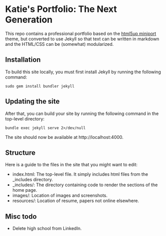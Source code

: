 # Katie's Portfolio: The Next Generation

This repo contains a professional portfolio based on the [html5up miniport](https://html5up.net/miniport) theme, but converted to use Jekyll so that text can be written in markdown and the HTML/CSS can be (somewhat) modularized.

## Installation

To build this site locally, you must first install Jekyll by running the following command:

```
sudo gem install bundler jekyll
```

## Updating the site

After that, you can build your site by running the following command in the top-level directory:

```
bundle exec jekyll serve 2>/dev/null
````

The site should now be available at http://localhost:4000.

## Structure

Here is a guide to the files in the site that you might want to edit:

 * index.html: The top-level file. It simply includes html files from the \_includes directory.
 * \_includes/: The directory containing code to render the sections of the home page.
 * images/: Location of images and screenshots.
 * resources/: Location of resume, papers not online elsewhere.


## Misc todo

  * Delete high school from LinkedIn.

